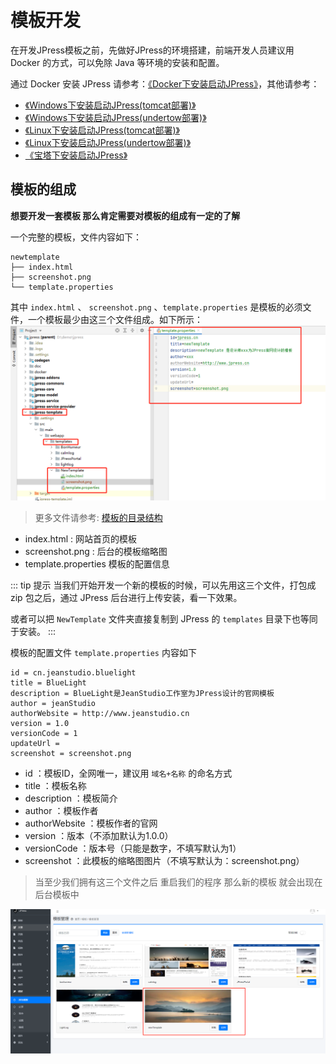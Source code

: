 # 模板开发

在开发JPress模板之前，先做好JPress的环境搭建，前端开发人员建议用 Docker 的方式，可以免除 Java 等环境的安装和配置。

通过 Docker 安装 JPress 请参考：[《Docker下安装启动JPress》](/manual/install_docker.md)，其他请参考：
- [《Windows下安装启动JPress(tomcat部署)》](/manual/windows-tomcat-deploy.md)
- [《Windows下安装启动JPress(undertow部署)》](/manual/windows_undertow_deploy.md)
- [《Linux下安装启动JPress(tomcat部署)》](/manual/linux-tomcat-deploy.md)
- [《Linux下安装启动JPress(undertow部署)》](/manual/linux_undertow_deploy.md)
- [《宝塔下安装启动JPress》](/manual/ces_bt_config.md)

## 模板的组成

**想要开发一套模板 那么肯定需要对模板的组成有一定的了解**

一个完整的模板，文件内容如下：

```
newtemplate
├── index.html
├── screenshot.png
└── template.properties
```

其中 `index.html` 、 `screenshot.png` 、`template.properties` 是模板的必须文件，一个模板最少由这三个文件组成。如下所示：
![img.png](../image/template/template_1.png)
> 更多文件请参考: [模板的目录结构](template_directory.md)

- index.html : 网站首页的模板
- screenshot.png : 后台的模板缩略图
- template.properties 模板的配置信息

::: tip 提示
当我们开始开发一个新的模板的时候，可以先用这三个文件，打包成 zip 包之后，通过 JPress 后台进行上传安装，看一下效果。

或者可以把 `NewTemplate` 文件夹直接复制到 JPress 的 `templates` 目录下也等同于安装。
:::

模板的配置文件 `template.properties` 内容如下

```
id = cn.jeanstudio.bluelight
title = BlueLight
description = BlueLight是JeanStudio工作室为JPress设计的官网模板
author = jeanStudio
authorWebsite = http://www.jeanstudio.cn
version = 1.0
versionCode = 1
updateUrl =
screenshot = screenshot.png
```

* id ：模板ID，全网唯一，建议用 `域名+名称` 的命名方式
* title ：模板名称
* description ：模板简介
* author ：模板作者
* authorWebsite ：模板作者的官网
* version ：版本（不添加默认为1.0.0）
* versionCode ：版本号（只能是数字，不填写默认为1）
* screenshot ：此模板的缩略图图片（不填写默认为：screenshot.png）

> 当至少我们拥有这三个文件之后 重启我们的程序 那么新的模板 就会出现在后台模板中

![img.png](../image/template/template_2.png)
